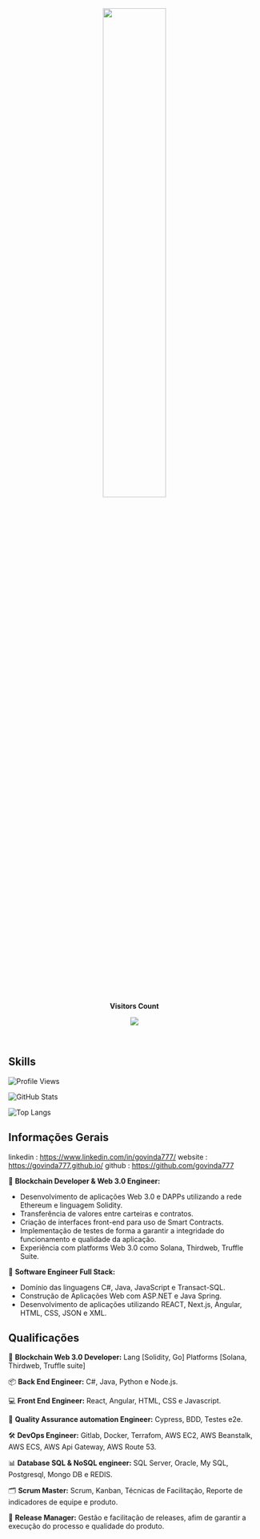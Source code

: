 <div id="header" align="center">
  <img src="./mario.gif" width="50%"/>
</div>

<div align="center">
<br><p align="centre"><b>Visitors Count</b></p>  
<p align="center"><img align="center" src="https://profile-counter.glitch.me/{govinda777}/count.svg" /></p> 
<br></div>

## Skills

![Profile Views](https://komarev.com/ghpvc/?username=govinda777&color=blueviolet)

![GitHub Stats](https://github-readme-stats.vercel.app/api?username=govinda777&show_icons=true)

![Top Langs](https://github-readme-stats.vercel.app/api/top-langs/?username=govinda777&layout=compact)

## Informações Gerais

linkedin : https://www.linkedin.com/in/govinda777/
website : https://govinda777.github.io/
github : https://github.com/govinda777

🔗 **Blockchain Developer & Web 3.0 Engineer:**

- Desenvolvimento de aplicações Web 3.0 e DAPPs utilizando a rede Ethereum e linguagem Solidity.
- Transferência de valores entre carteiras e contratos.
- Criação de interfaces front-end para uso de Smart Contracts.
- Implementação de testes de forma a garantir a integridade do funcionamento e qualidade da aplicação.
- Experiência com platforms Web 3.0 como Solana, Thirdweb, Truffle Suite.

🚀 **Software Engineer Full Stack:**

- Domínio das linguagens C#, Java, JavaScript e Transact-SQL.
- Construção de Aplicações Web com ASP.NET e Java Spring.
- Desenvolvimento de aplicações utilizando REACT, Next.js, Angular, HTML, CSS, JSON e XML.

## Qualificações

🔐 **Blockchain Web 3.0 Developer:** Lang [Solidity, Go] Platforms [Solana, Thirdweb, Truffle suite]

📦 **Back End Engineer:** C#, Java, Python e Node.js.

💻 **Front End Engineer:** React, Angular, HTML, CSS e Javascript.

🧪 **Quality Assurance automation Engineer:** Cypress, BDD, Testes e2e.

🛠️ **DevOps Engineer:** Gitlab, Docker, Terrafom, AWS EC2, AWS Beanstalk, AWS ECS, AWS Api Gateway, AWS Route 53.

📊 **Database SQL & NoSQL engineer:** SQL Server, Oracle, My SQL, Postgresql, Mongo DB e REDIS.

🗂️ **Scrum Master:** Scrum, Kanban, Técnicas de Facilitação, Reporte de indicadores de equipe e produto.

🚀 **Release Manager:** Gestão e facilitação de releases, afim de garantir a execução do processo e qualidade do produto.

